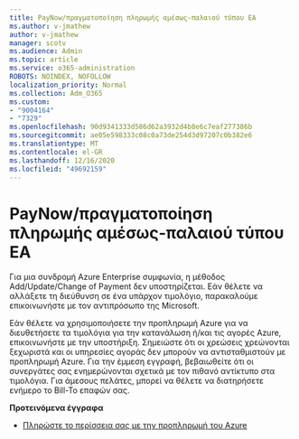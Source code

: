```yaml
---
title: PayNow/πραγματοποίηση πληρωμής αμέσως-παλαιού τύπου EA
ms.author: v-jmathew
author: v-jmathew
manager: scotv
ms.audience: Admin
ms.topic: article
ms.service: o365-administration
ROBOTS: NOINDEX, NOFOLLOW
localization_priority: Normal
ms.collection: Adm_O365
ms.custom:
- "9004164"
- "7329"
ms.openlocfilehash: 90d9341333d586d62a3932d4b8e6c7eaf277386b
ms.sourcegitcommit: ae05e598333c08c0a73de254d3d97207c0b382e6
ms.translationtype: MT
ms.contentlocale: el-GR
ms.lasthandoff: 12/16/2020
ms.locfileid: "49692159"
---
```

# <a name="paynowmake-payment-immediately---legacy-ea"></a>PayNow/πραγματοποίηση πληρωμής αμέσως-παλαιού τύπου EA

Για μια συνδρομή Azure Enterprise συμφωνία, η μέθοδος Add/Update/Change of Payment δεν υποστηρίζεται. Εάν θέλετε να αλλάξετε τη διεύθυνση σε ένα υπάρχον τιμολόγιο, παρακαλούμε επικοινωνήστε με τον αντιπρόσωπο της Microsoft.

Εάν θέλετε να χρησιμοποιήσετε την προπληρωμή Azure για να διευθετήσετε τα τιμολόγια για την κατανάλωση ή/και τις αγορές Azure, επικοινωνήστε με την υποστήριξη. Σημειώστε ότι οι χρεώσεις χρεώνονται ξεχωριστά και οι υπηρεσίες αγοράς δεν μπορούν να αντισταθμιστούν με προπληρωμή Azure. Για την έμμεση εγγραφή, βεβαιωθείτε ότι οι συνεργάτες σας ενημερώνονται σχετικά με τον πιθανό αντίκτυπο στα τιμολόγια. Για άμεσους πελάτες, μπορεί να θέλετε να διατηρήσετε ενήμερο το Bill-To επαφών σας.

**Προτεινόμενα έγγραφα**

- [Πληρώστε το περίσσεια σας με την προπληρωμή του Azure](https://docs.microsoft.com/azure/cost-management-billing/manage/ea-portal-enrollment-invoices#pay-your-overage-with-your-azure-prepayment)
